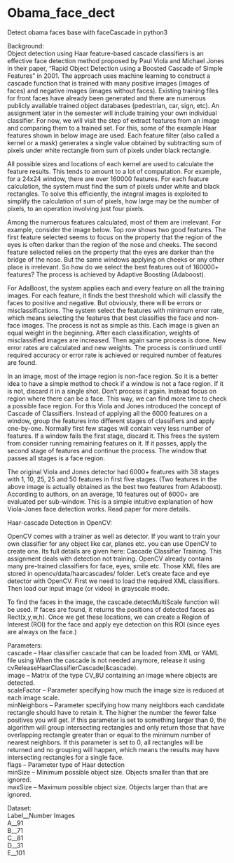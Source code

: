 # Obama_face_dect
Detect obama faces base with faceCascade in python3

Background:<br />
Object detection using Haar feature-based cascade classifiers is an effective face detection method proposed by Paul Viola and Michael Jones in their paper, “Rapid Object Detection using a Boosted Cascade of Simple Features” in 2001. The approach uses machine learning to construct a cascade function that is trained with many positive images (images of faces) and negative images (images without faces). Existing training files for front faces have already been generated and there are numerous publicly available trained object databases (pedestrian, car, sign, etc). An assignment later in the semester will include training your own individual classifier. For now, we will visit the step of extract features from an image and comparing them to a trained set. For this, some of the example Haar features shown in below image are used. Each feature filter (also called a kernel or a mask) generates a single value obtained by subtracting sum of pixels under white rectangle from sum of pixels under black rectangle.<br />
 
All possible sizes and locations of each kernel are used to calculate the feature results. This tends to amount to a lot of computation. For example, for a 24x24 window, there are over 160000 features. For each feature calculation, the system must find the sum of pixels under white and black rectangles. To solve this efficiently, the integral images is exploited to simplify the calculation of sum of pixels, how large may be the number of pixels, to an operation involving just four pixels. <br />

Among the numerous features calculated, most of them are irrelevant. For example, consider the image below. Top row shows two good features. The first feature selected seems to focus on the property that the region of the eyes is often darker than the region of the nose and cheeks. The second feature selected relies on the property that the eyes are darker than the bridge of the nose. But the same windows applying on cheeks or any other place is irrelevant. So how do we select the best features out of 160000+ features? The process is achieved by Adaptive Boosting (Adaboost).<br />
 


For AdaBoost, the system applies each and every feature on all the training images. For each feature, it finds the best threshold which will classify the faces to positive and negative. But obviously, there will be errors or misclassifications. The system select the features with minimum error rate, which means selecting the features that best classifies the face and non-face images. The process is not as simple as this. Each image is given an equal weight in the beginning. After each classification, weights of misclassified images are increased. Then again same process is done. New error rates are calculated and new weights. The process is continued until required accuracy or error rate is achieved or required number of features are found.<br />

In an image, most of the image region is non-face region. So it is a better idea to have a simple method to check if a window is not a face region. If it is not, discard it in a single shot. Don’t process it again. Instead focus on region where there can be a face. This way, we can find more time to check a possible face region. For this Viola and Jones introduced the concept of Cascade of Classifiers. Instead of applying all the 6000 features on a window, group the features into different stages of classifiers and apply one-by-one. Normally first few stages will contain very less number of features. If a window fails the first stage, discard it. This frees the system from consider running remaining features on it. If it passes, apply the second stage of features and continue the process. The window that passes all stages is a face region. <br />

The original Viola and Jones detector had 6000+ features with 38 stages with 1, 10, 25, 25 and 50 features in first five stages. (Two features in the above image is actually obtained as the best two features from Adaboost). According to authors, on an average, 10 features out of 6000+ are evaluated per sub-window. This is a simple intuitive explanation of how Viola-Jones face detection works. Read paper for more details.<br />


Haar-cascade Detection in OpenCV:<br />

OpenCV comes with a trainer as well as detector. If you want to train your own classifier for any object like car, planes etc. you can use OpenCV to create one. Its full details are given here: Cascade Classifier Training. This assignment deals with detection not training. OpenCV already contains many pre-trained classifiers for face, eyes, smile etc. Those XML files are stored in opencv/data/haarcascades/ folder. Let’s create face and eye detector with OpenCV. First we need to load the required XML classifiers. Then load our input image (or video) in grayscale mode.<br />

To find the faces in the image, the cascade.detectMultiScale function will be used. If faces are found, it returns the positions of detected faces as Rect(x,y,w,h). Once we get these locations, we can create a Region of Interest (ROI) for the face and apply eye detection on this ROI (since eyes are always on the face.)<br />




Parameters:	<br />
cascade – Haar classifier cascade that can be loaded from XML or YAML file using When the cascade is not needed anymore, release it using cvReleaseHaarClassifierCascade(&cascade).<br />
image – Matrix of the type CV_8U containing an image where objects are detected.<br />
scaleFactor – Parameter specifying how much the image size is reduced at each image scale.<br />
minNeighbors – Parameter specifying how many neighbors each candidate rectangle should have to retain it. The higher the number the fewer false positives you will get. If this parameter is set to something larger than 0, the algorithm will group intersecting rectangles and only return those that have overlapping rectangle greater than or equal to the minimum number of nearest neighbors. If this parameter is set to 0, all rectangles will be returned and no grouping will happen, which means the results may have intersecting rectangles for a single face.<br />
flags – Parameter type of Haar detection<br />
minSize – Minimum possible object size. Objects smaller than that are ignored.<br />
maxSize – Maximum possible object size. Objects larger than that are ignored.<br />

Dataset:<br />
Label__Number Images<br />
A__91<br />
B__71<br />
C__81<br />
D__31<br />
E__101<br />
